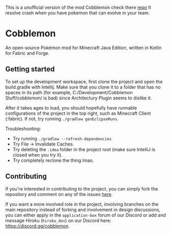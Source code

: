 This is a unofficial version of the mod Cobblemon check there [repo](https://gitlab.com/cable-mc/cobblemon)
It resolve crash when you have pokemon that can evolve in your team.
# Cobblemon

An open-source Pokémon mod for Minecraft Java Edition, written in Kotlin for Fabric and Forge.

## Getting started

To set up the development workspace, first clone the project and open the build.gradle with Intellij. Make sure that you clone it to a folder that has no spaces in its path (for example, C:/Development/Cobblemon Stuff/cobblemon/ is bad) since Architectury Plugin seems to dislike it.

After it takes ages to load, you should hopefully have runnable configurations of the project in the top right, such as Minecraft Client (:fabric). If not, try running `./gradlew genEclipseRuns`.

Troubleshooting:
- Try running `./gradlew --refresh-dependencies`
- Try File -> Invalidate Caches.
- Try deleting the `.idea` folder in the project root (make sure IntelliJ is closed when you try it).
- Try completely reclone the thing lmao.

## Contributing

If you're interested in contributing to the project, you can simply fork the repository and comment on any of the issues 
[here](https://gitlab.com/cable-mc/cobblemon/-/issues?scope=all&state=opened&label_name[]=accepted&assignee_id=None).

If you want a more involved role in the project, involving branches on the main repository instead of forking and involvement
in design discussions, you can either apply in the `application-box` forum of our Discord or add and message Hiroku (`hiroku_dev`) on our Discord here: https://discord.gg/cobblemon.
